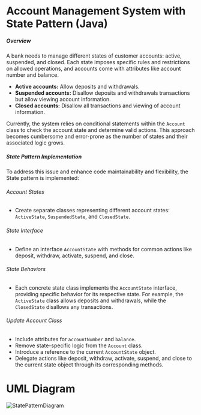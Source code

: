 # Account Management System with State Pattern (Java)

##### Overview
A bank needs to manage different states of customer accounts: active, suspended, and closed. Each state imposes specific rules and restrictions on allowed operations, and accounts come with attributes like account number and balance.

- **Active accounts:** Allow deposits and withdrawals.
- **Suspended accounts:** Disallow deposits and withdrawals transactions but allow viewing account information.
- **Closed accounts:** Disallow all transactions and viewing of account information.

Currently, the system relies on conditional statements within the `Account` class to check the account state and determine valid actions. This approach becomes cumbersome and error-prone as the number of states and their associated logic grows.

##### State Pattern Implementation
To address this issue and enhance code maintainability and flexibility, the State pattern is implemented:

###### Account States
- Create separate classes representing different account states: `ActiveState`, `SuspendedState`, and `ClosedState`.

###### State Interface
- Define an interface `AccountState` with methods for common actions like deposit, withdraw, activate, suspend, and close.

###### State Behaviors
- Each concrete state class implements the `AccountState` interface, providing specific behavior for its respective state. For example, the `ActiveState` class allows deposits and withdrawals, while the `ClosedState` disallows any transactions.

###### Update Account Class
- Include attributes for `accountNumber` and `balance`.
- Remove state-specific logic from the `Account` class.
- Introduce a reference to the current `AccountState` object.
- Delegate actions like deposit, withdraw, activate, suspend, and close to the current state object through its corresponding methods.


# UML Diagram
![StatePatternDiagram](https://github.com/lloydestrada/StatePattern/assets/142376663/2643babe-1f98-4dfd-8a12-8f5f40c6bcde)

